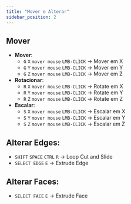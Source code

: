 ```yaml
---
title: "Mover e Alterar"
sidebar_position: 2
---
```


##  Mover
- **Mover**:
    - `G` `X` `mover mouse` `LMB-CLICK` -> Mover em X
    - `G` `Y` `mover mouse` `LMB-CLICK` -> Mover em Y
    - `G` `Z` `mover mouse` `LMB-CLICK` -> Mover em Z
- **Rotacionar**:
    - `R` `X` `mover mouse` `LMB-CLICK` -> Rotate em X
    - `R` `Y` `mover mouse` `LMB-CLICK` -> Rotate em Y
    - `R` `Z` `mover mouse` `LMB-CLICK` -> Rotate em Z
- **Escalar**:
    - `S` `X` `mover mouse` `LMB-CLICK` -> Escalar em X
    - `S` `Y` `mover mouse` `LMB-CLICK` -> Escalar em Y
    - `S` `Z` `mover mouse` `LMB-CLICK` -> Escalar em Z

## Alterar Edges:
- `SHIFT` `SPACE` `CTRL` `R` -> Loop Cut and Slide
- `SELECT EDGE` `E` -> Extrude Edge

## Alterar Faces:
- `SELECT FACE` `E` -> Extrude Face
